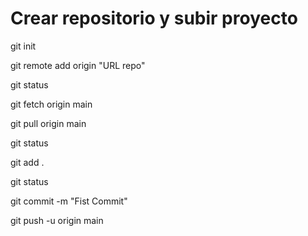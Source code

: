 # Crear repositorio y subir proyecto

git init

git remote add origin "URL repo"

git status

git fetch origin main

git pull origin main

git status

git add .

git status

git commit -m "Fist Commit"

git push -u origin main

